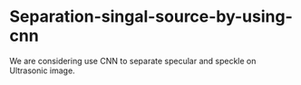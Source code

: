 # Separation-singal-source-by-using-cnn
We are considering use CNN to separate specular and speckle on Ultrasonic image.
